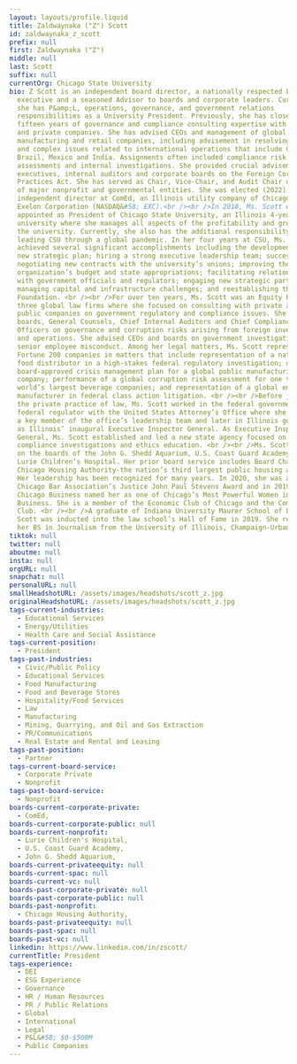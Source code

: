 ```yaml
---
layout: layouts/profile.liquid
title: Zaldwaynaka ("Z") Scott
id: zaldwaynaka_z_scott
prefix: null
first: Zaldwaynaka ("Z")
middle: null
last: Scott
suffix: null
currentOrg: Chicago State University
bio: Z Scott is an independent board director, a nationally respected business
  executive and a seasoned Advisor to boards and corporate leaders. Currently,
  she has P&amp;L, operations, governance, and government relations
  responsibilities as a University President. Previously, she has close to
  fifteen years of governance and compliance consulting expertise with public
  and private companies. She has advised CEOs and management of global
  manufacturing and retail companies, including advisement in resolving concerns
  and complex issues related to international operations that include China,
  Brazil, Mexico and India. Assignments often included compliance risk
  assessments and internal investigations. She provided crucial advisement to
  executives, internal auditors and corporate boards on the Foreign Corrupt
  Practices Act. She has served as Chair, Vice-Chair, and Audit Chair on boards
  of major nonprofit and governmental entities. She was elected (2022) an
  independent director at ComEd, an Illinois utility company of Chicago-based
  Exelon Corporation (NASDAQ&#58; EXC).<br /><br />In 2018, Ms. Scott was
  appointed as President of Chicago State University, an Illinois 4-year public
  university where she manages all aspects of the profitability and growth of
  the university. Currently, she also has the additional responsibility of
  leading CSU through a global pandemic. In her four years at CSU, Ms. Scott
  achieved several significant accomplishments including the development of a
  new strategic plan; hiring a strong executive leadership team; successfully
  negotiating new contracts with the university’s unions; improving the
  organization’s budget and state appropriations; facilitating relationships
  with government officials and regulators; engaging new strategic partners;
  managing capital and infrastructure challenges; and reestablishing the CSU
  Foundation. <br /><br />For over ten years, Ms. Scott was an Equity Partner in
  three global law firms where she focused on consulting with private and global
  public companies on government regulatory and compliance issues. She advised
  boards, General Counsels, Chief Internal Auditors and Chief Compliance
  Officers on governance and corruption risks arising from foreign investments
  and operations. She advised CEOs and boards on government investigations and
  senior employee misconduct. Among her legal matters, Ms. Scott represented
  Fortune 200 companies in matters that include representation of a national
  food distributor in a high-stakes federal regulatory investigation; drafting a
  board-approved crisis management plan for a global public manufacturing
  company; performance of a global corruption risk assessment for one the
  world’s largest beverage companies; and representation of a global engine
  manufacturer in federal class action litigation. <br /><br />Before joining
  the private practice of law, Ms. Scott worked in the federal government as a
  federal regulator with the United States Attorney’s Office where she served as
  a key member of the office’s leadership team and later in Illinois government
  as Illinois’ inaugural Executive Inspector General. As Executive Inspector
  General, Ms. Scott established and led a new state agency focused on
  compliance investigations and ethics education. <br /><br />Ms. Scott’s serves
  on the boards of the John G. Shedd Aquarium, U.S. Coast Guard Academy and
  Lurie Children’s Hospital. Her prior board service includes Board Chair of the
  Chicago Housing Authority-the nation’s third largest public housing agency.
  Her leadership has been recognized for many years. In 2020, she was awarded
  Chicago Bar Association’s Justice John Paul Stevens Award and in 2019, Crain’s
  Chicago Business named her as one of Chicago’s Most Powerful Women in
  Business. She is a member of the Economic Club of Chicago and the Commercial
  Club. <br /><br />A graduate of Indiana University Maurer School of Law, Ms.
  Scott was inducted into the law school’s Hall of Fame in 2019. She received
  her BS in Journalism from the University of Illinois, Champaign-Urbana.
tiktok: null
twitter: null
aboutme: null
insta: null
orgURL: null
snapchat: null
personalURL: null
smallHeadshotURL: /assets/images/headshots/scott_z.jpg
originalHeadshotURL: /assets/images/headshots/scott_z.jpg
tags-current-industries:
  - Educational Services
  - Energy/Utilities
  - Health Care and Social Assistance
tags-current-position:
  - President
tags-past-industries:
  - Civic/Public Policy
  - Educational Services
  - Food Manufacturing
  - Food and Beverage Stores
  - Hospitality/Food Services
  - Law
  - Manufacturing
  - Mining, Quarrying, and Oil and Gas Extraction
  - PR/Communications
  - Real Estate and Rental and Leasing
tags-past-position:
  - Partner
tags-current-board-service:
  - Corporate Private
  - Nonprofit
tags-past-board-service:
  - Nonprofit
boards-current-corporate-private:
  - ComEd,
boards-current-corporate-public: null
boards-current-nonprofit:
  - Lurie Children's Hospital,
  - U.S. Coast Guard Academy,
  - John G. Shedd Aquarium,
boards-current-privateequity: null
boards-current-spac: null
boards-current-vc: null
boards-past-corporate-private: null
boards-past-corporate-public: null
boards-past-nonprofit:
  - Chicago Housing Authority,
boards-past-privateequity: null
boards-past-spac: null
boards-past-vc: null
linkedin: https://www.linkedin.com/in/zscott/
currentTitle: President
tags-experience:
  - DEI
  - ESG Experience
  - Governance
  - HR / Human Resources
  - PR / Public Relations
  - Global
  - International
  - Legal
  - P&L&#58; $0-$500M
  - Public Companies
---
```


